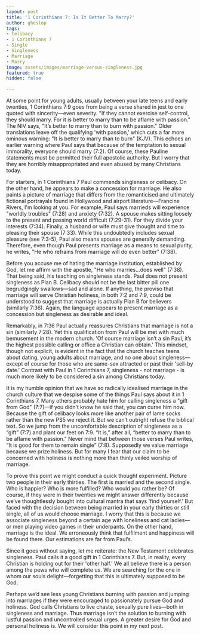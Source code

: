 ```yaml
---
layout: post
title: '1 Corinthians 7: Is It Better To Marry?'
author: gheslop
tags:
- Celibacy
- 1 Corinthians 7
- Single
- Singleness
- Marriage
- Marry
image: assets/images/marriage-versus-singleness.jpg
featured: true
hidden: false

---
```

At some point for young adults, usually between your late teens and early twenties, 1 Corinthians 7:9 goes from being a verse shared in jest to one quoted with sincerity—even severity. "If they cannot exercise self-control, they should marry. For it is better to marry than to be aflame with passion." The NIV says, "It’s better to marry than to burn with passion." Older translations leave off the qualifying 'with passion,' which cuts a far more ominous warning: "It is better to marry than to burn" (KJV). This echoes an earlier warning where Paul says that because of the temptation to sexual immorality, everyone should marry (7:2). Of course, these Pauline statements must be permitted their full apostolic authority. But I worry that they are horribly misappropriated and even abused by many Christians today.

For starters, in 1 Corinthians 7 Paul commends singleness or celibacy. On the other hand, he appears to make a concession for marriage. He also paints a picture of marriage that differs from the romanticised and ultimately fictional portrayals found in Hollywood and airport literature—Francine Rivers, I'm looking at you. For example, Paul says marrieds will experience "worldly troubles" (7:28) and anxiety (7:32). A spouse makes sitting loosely to the present and passing world difficult (7:29-31). For they divide your interests (7:34). Finally, a husband or wife must give thought and time to pleasing their spouse (7:33). While this undoubtedly includes sexual pleasure (see 7:3-5), Paul also means spouses are generally demanding. Therefore, even though Paul presents marriage as a means to sexual purity, he writes, "He who refrains from marriage will do even better" (7:38).

Before you accuse me of hating the marriage institution, established by God, let me affirm with the apostle, "He who marries…does well" (7:38). That being said, his teaching on singleness stands. Paul does not present singleness as Plan B. Celibacy should not be the last bitter pill one begrudgingly swallows—sad and alone. If anything, the proviso that marriage will serve Christian holiness, in both 7:2 and 7:9, could be understood to suggest that marriage is actually Plan B for believers (similarly 7:36). Again, the language appears to present marriage as a concession but singleness as desirable and ideal.

Remarkably, in 7:36 Paul actually reassures Christians that marriage is not a sin (similarly 7:28). Yet this qualification from Paul will be met with much bemusement in the modern church. 'Of course marriage isn’t a sin Paul, it’s the highest possible calling or office a Christian can obtain.' This mindset, though not explicit, is evident in the fact that the church teaches teens about dating, young adults about marriage, and no one about singleness—except of course for those who are same-sex attracted or past their 'sell-by date.' Contrast with Paul in 1 Corinthians 7, singleness - not marriage - is much more likely to be considered a sin among Christians today.

It is my humble opinion that we have so radically idealised marriage in the church culture that we despise some of the things Paul says about it in 1 Corinthians 7. Many others probably hate him for calling singleness a "gift from God" (7:7)—if you didn’t know he said that, you can curse him now. Because the gift of celibacy looks more like another pair of lame socks rather than the new PS5 we reject it. But we can’t outright refuse the biblical text. So we jump from the uncomfortable description of singleness as a “gift” (7:7) and plant our feet on 7:9. “It is,” after all, “better to marry than to be aflame with passion.” Never mind that between those verses Paul writes, “It is good for them to remain single” (7:8). Supposedly we value marriage because we prize holiness. But for many I fear that our claim to be concerned with holiness is nothing more than thinly veiled worship of marriage.

To prove this point we might conduct a quick thought experiment. Picture two people in their early thirties. The first is married and the second single. Who is happier? Who is more fulfilled? Who would you rather be? Of course, if they were in their twenties we might answer differently because we’ve thoughtlessly bought into cultural mantra that says 'find yourself.' But faced with the decision between being married in your early thirties or still single, all of us would choose marriage. I worry that this is because we associate singleness beyond a certain age with loneliness and cat ladies—or men playing video games in their underpants. On the other hand, marriage is the ideal. We erroneously think that fulfilment and happiness will be found there. Our estimations are far from Paul’s.

Since it goes without saying, let me reiterate: the New Testament celebrates singleness. Paul calls it a good gift in 1 Corinthians 7. But, in reality, every Christian is holding out for their 'other half.' We all believe there is a person among the pews who will complete us. We are searching for the one in whom our souls delight—forgetting that this is ultimately supposed to be God.

Perhaps we’d see less young Christians burning with passion and jumping into marriages if they were encouraged to passionately pursue God and holiness. God calls Christians to live chaste, sexually pure lives—both in singleness and marriage. Thus marriage isn’t the solution to burning with lustful passion and uncontrolled sexual urges. A greater desire for God and personal holiness is. We will consider this point in my next post.